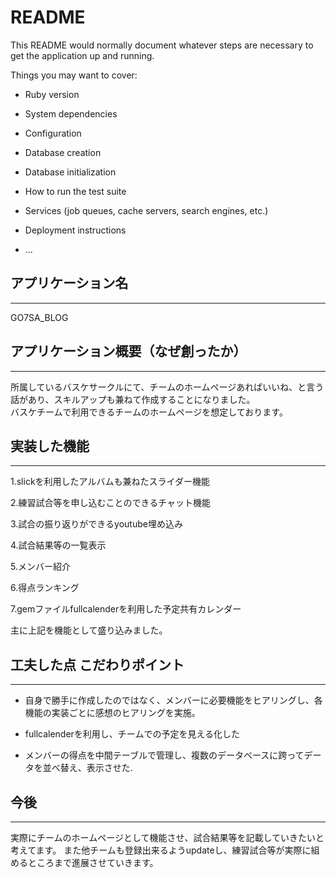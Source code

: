 # README

This README would normally document whatever steps are necessary to get the
application up and running.

Things you may want to cover:

* Ruby version

* System dependencies

* Configuration

* Database creation

* Database initialization

* How to run the test suite

* Services (job queues, cache servers, search engines, etc.)

* Deployment instructions

* ...

## アプリケーション名

---
GO7SA_BLOG  

## アプリケーション概要（なぜ創ったか）

---
所属しているバスケサークルにて、チームのホームページあればいいね、と言う話があり、スキルアップも兼ねて作成することになりました。  
バスケチームで利用できるチームのホームページを想定しております。

## 実装した機能

---

1.slickを利用したアルバムも兼ねたスライダー機能

2.練習試合等を申し込むことのできるチャット機能

3.試合の振り返りができるyoutube埋め込み

4.試合結果等の一覧表示

5.メンバー紹介

6.得点ランキング

7.gemファイルfullcalenderを利用した予定共有カレンダー

主に上記を機能として盛り込みました。

## 工夫した点 こだわりポイント

---

- 自身で勝手に作成したのではなく、メンバーに必要機能をヒアリングし、各機能の実装ごとに感想のヒアリングを実施。

- fullcalenderを利用し、チームでの予定を見える化した

- メンバーの得点を中間テーブルで管理し、複数のデータベースに跨ってデータを並べ替え、表示させた.



## 今後

---

実際にチームのホームページとして機能させ、試合結果等を記載していきたいと考えてます。
また他チームも登録出来るようupdateし、練習試合等が実際に組めるところまで進展させていきます。
